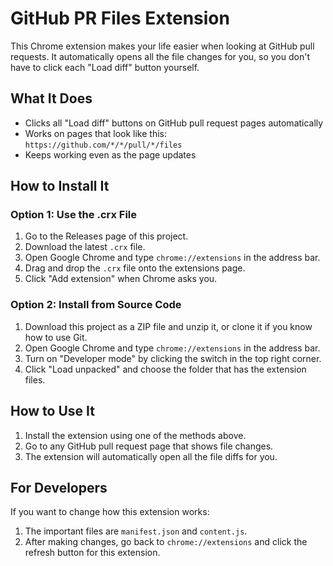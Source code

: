 # GitHub PR Files Extension

This Chrome extension makes your life easier when looking at GitHub pull requests. It automatically opens all the file changes for you, so you don't have to click each "Load diff" button yourself.

## What It Does

- Clicks all "Load diff" buttons on GitHub pull request pages automatically
- Works on pages that look like this: `https://github.com/*/*/pull/*/files`
- Keeps working even as the page updates

## How to Install It

### Option 1: Use the .crx File

1. Go to the Releases page of this project.
2. Download the latest `.crx` file.
3. Open Google Chrome and type `chrome://extensions` in the address bar.
4. Drag and drop the `.crx` file onto the extensions page.
5. Click "Add extension" when Chrome asks you.

### Option 2: Install from Source Code

1. Download this project as a ZIP file and unzip it, or clone it if you know how to use Git.
2. Open Google Chrome and type `chrome://extensions` in the address bar.
3. Turn on "Developer mode" by clicking the switch in the top right corner.
4. Click "Load unpacked" and choose the folder that has the extension files.

## How to Use It

1. Install the extension using one of the methods above.
2. Go to any GitHub pull request page that shows file changes.
3. The extension will automatically open all the file diffs for you.

## For Developers

If you want to change how this extension works:

1. The important files are `manifest.json` and `content.js`.
2. After making changes, go back to `chrome://extensions` and click the refresh button for this extension.
